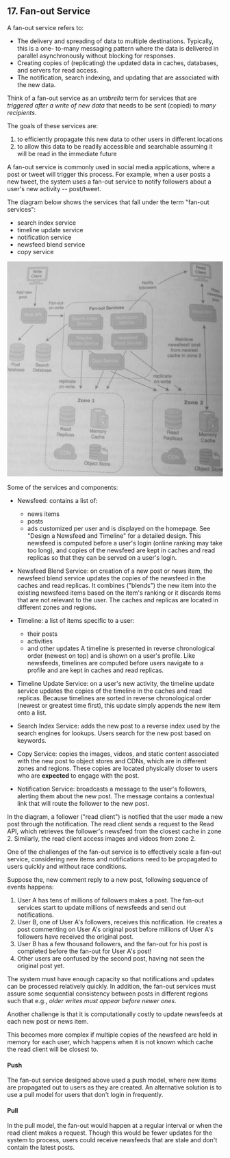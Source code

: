 ## 17. Fan-out Service

A fan-out service refers to:

* The delivery and spreading of data to multiple destinations. Typically, this is a one-
  to-many messaging pattern where the data is delivered in parallel asynchronously
  without blocking for responses.
* Creating copies of (replicating) the updated data in caches, databases, and servers for
  read access.
* The notification, search indexing, and updating that are associated with the new data.

Think of a fan-out service as an *umbrella* term for services that are *triggered after a write of
new data* that needs to be sent (copied) to *many recipients*.

The goals of these services are:
1. to efficiently propagate this new data to other users in different locations
2. to allow this data to be readily accessible and searchable assuming it will be read in the
   immediate future

A fan-out service is commonly used in social media applications, where a post or tweet will
trigger this process. For example, when a user posts a new tweet, the system uses a
fan-out service to notify followers about a user's new activity -- post/tweet.

The diagram below shows the services that fall under the term "fan-out services":
* search index service
* timeline update service
* notification service
* newsfeed blend service
* copy service

![](../imgs/0050.jpg)

Some of the services and components:

* Newsfeed: contains a list of:
  * news items
  * posts
  * ads customized per user
  and is displayed on the homepage. See "Design a Newsfeed and Timeline" for a detailed design.
  This newsfeed is computed before a user's login (online ranking may take too long), and
  copies of the newsfeed are kept in caches and read replicas so that they can be served
  on a user's login.

* Newsfeed Blend Service: on creation of a new post or news item, the newsfeed blend service
  updates the copies of the newsfeed in the caches and read replicas. It combines
  ("blends") the new item into the existing newsfeed items based on the item's ranking
  or it discards items that are not relevant to the user. The caches and replicas are located
  in different zones and regions.

* Timeline: a list of items specific to a user:
  * their posts
  * activities
  * and other updates
  A timeline is presented in reverse chronological order (newest on top) and is shown on a 
  user's profile. Like newsfeeds, timelines are computed before users navigate to a profile and 
  are kept in caches and read replicas.

* Timeline Update Service: on a user's new activity, the timeline update service updates
  the copies of the timeline in the caches and read replicas. Because timelines are sorted
  in reverse chronological order (newest or greatest time first), this update simply
  appends the new item onto a list.

* Search Index Service: adds the new post to a reverse index used by the search engines
  for lookups. Users search for the new post based on keywords.

* Copy Service: copies the images, videos, and static content associated with the new
  post to object stores and CDNs, which are in different zones and regions. These copies
  are located physically closer to users who are **expected** to engage with the post.

* Notification Service: broadcasts a message to the user's followers, alerting them about
  the new post. The message contains a contextual link that will route the follower to
  the new post.

In the diagram, a follower ("read client") is notified that the user made a new post through the
notification. The read client sends a request to the Read API, which retrieves the follower's
newsfeed from the closest cache in zone 2. Similarly, the read client access images and videos
from zone 2.

One of the challenges of the fan-out service is to effectively scale a fan-out service,
considering new items and notifications need to be propagated to users quickly and
without race conditions.

Suppose the, new comment reply to a new post, following sequence of events happens:

1. User A has tens of millions of followers makes a post. The fan-out services start to
   update millions of newsfeeds and send out notifications.
2. User B, one of User A's followers, receives this notification. He creates a post
   commenting on User A's original post before millions of User A's followers have
   received the original post.
3. User B has a few thousand followers, and the fan-out for his post is completed before
   the fan-out for User A's post!
4. Other users are confused by the second post, having not seen the original post yet.

The system must have enough capacity so that notifications and updates can be processed
relatively quickly. In addition, the fan-out services must assure some sequential
consistency between posts in different regions such that e.g., *older writes must
appear before newer ones*.

Another challenge is that it is computationally costly to update newsfeeds at each new post or
news item.

This becomes more complex if multiple copies of the newsfeed are held in memory
for each user, which happens when it is not known which cache the read client will be closest
to.

#### Push
The fan-out service designed above used a push model, where new items are propagated
out to users as they are created. An alternative solution is to use a pull model for users that
don't login in frequently.

#### Pull
In the pull model, the fan-out would happen at a regular interval or when the read client makes
a request. Though this would be fewer updates for the system to process, users could receive
newsfeeds that are stale and don't contain the latest posts.

